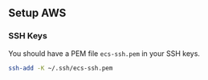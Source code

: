 ## Setup AWS

### SSH Keys
You should have a PEM file `ecs-ssh.pem` in your SSH keys.

```bash
ssh-add -K ~/.ssh/ecs-ssh.pem
```
